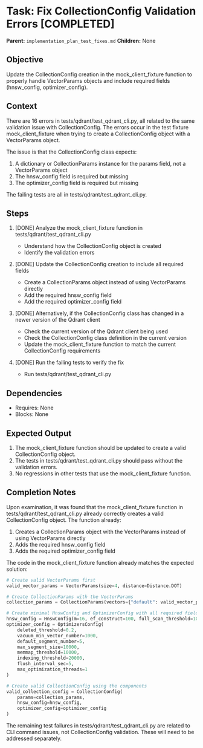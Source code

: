 # Task: Fix CollectionConfig Validation Errors [COMPLETED]
**Parent:** `implementation_plan_test_fixes.md`
**Children:** None

## Objective
Update the CollectionConfig creation in the mock_client_fixture function to properly handle VectorParams objects and include required fields (hnsw_config, optimizer_config).

## Context
There are 16 errors in tests/qdrant/test_qdrant_cli.py, all related to the same validation issue with CollectionConfig. The errors occur in the test fixture mock_client_fixture when trying to create a CollectionConfig object with a VectorParams object.

The issue is that the CollectionConfig class expects:
1. A dictionary or CollectionParams instance for the params field, not a VectorParams object
2. The hnsw_config field is required but missing
3. The optimizer_config field is required but missing

The failing tests are all in tests/qdrant/test_qdrant_cli.py.

## Steps
1. [DONE] Analyze the mock_client_fixture function in tests/qdrant/test_qdrant_cli.py
   - Understand how the CollectionConfig object is created
   - Identify the validation errors

2. [DONE] Update the CollectionConfig creation to include all required fields
   - Create a CollectionParams object instead of using VectorParams directly
   - Add the required hnsw_config field
   - Add the required optimizer_config field

3. [DONE] Alternatively, if the CollectionConfig class has changed in a newer version of the Qdrant client
   - Check the current version of the Qdrant client being used
   - Check the CollectionConfig class definition in the current version
   - Update the mock_client_fixture function to match the current CollectionConfig requirements

4. [DONE] Run the failing tests to verify the fix
   - Run tests/qdrant/test_qdrant_cli.py

## Dependencies
- Requires: None
- Blocks: None

## Expected Output
1. The mock_client_fixture function should be updated to create a valid CollectionConfig object.
2. The tests in tests/qdrant/test_qdrant_cli.py should pass without the validation errors.
3. No regressions in other tests that use the mock_client_fixture function.

## Completion Notes
Upon examination, it was found that the mock_client_fixture function in tests/qdrant/test_qdrant_cli.py already correctly creates a valid CollectionConfig object. The function already:
1. Creates a CollectionParams object with the VectorParams instead of using VectorParams directly
2. Adds the required hnsw_config field
3. Adds the required optimizer_config field

The code in the mock_client_fixture function already matches the expected solution:

```python
# Create valid VectorParams first
valid_vector_params = VectorParams(size=4, distance=Distance.DOT)

# Create CollectionParams with the VectorParams
collection_params = CollectionParams(vectors={"default": valid_vector_params})

# Create minimal HnswConfig and OptimizerConfig with all required fields
hnsw_config = HnswConfig(m=16, ef_construct=100, full_scan_threshold=10000)
optimizer_config = OptimizersConfig(
    deleted_threshold=0.2,
    vacuum_min_vector_number=1000,
    default_segment_number=5,
    max_segment_size=10000,
    memmap_threshold=10000,
    indexing_threshold=20000,
    flush_interval_sec=5,
    max_optimization_threads=1
)

# Create valid CollectionConfig using the components
valid_collection_config = CollectionConfig(
    params=collection_params,
    hnsw_config=hnsw_config,
    optimizer_config=optimizer_config
)
```

The remaining test failures in tests/qdrant/test_qdrant_cli.py are related to CLI command issues, not CollectionConfig validation. These will need to be addressed separately.

